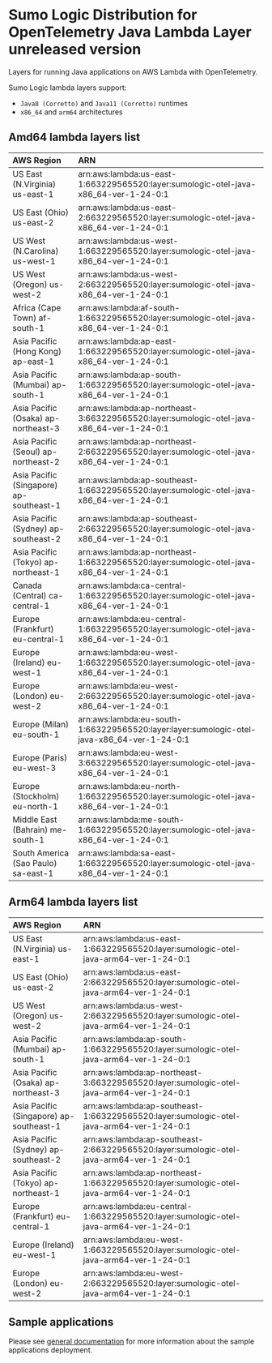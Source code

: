 # Sumo Logic Distribution for OpenTelemetry Java Lambda Layer unreleased version

Layers for running Java applications on AWS Lambda with OpenTelemetry.

Sumo Logic lambda layers support:

- `Java8 (Corretto)` and `Java11 (Corretto)` runtimes
- `x86_64` and `arm64` architectures

## Amd64 lambda layers list

| AWS Region                              | ARN                                                                                        |
|:----------------------------------------|:-------------------------------------------------------------------------------------------|
| US East (N.Virginia) us-east-1          | arn:aws:lambda:us-east-1:663229565520:layer:sumologic-otel-java-x86_64-ver-1-24-0:1        |
| US East (Ohio) us-east-2                | arn:aws:lambda:us-east-2:663229565520:layer:sumologic-otel-java-x86_64-ver-1-24-0:1        |
| US West (N.Carolina) us-west-1          | arn:aws:lambda:us-west-1:663229565520:layer:sumologic-otel-java-x86_64-ver-1-24-0:1        |
| US West (Oregon) us-west-2              | arn:aws:lambda:us-west-2:663229565520:layer:sumologic-otel-java-x86_64-ver-1-24-0:1        |
| Africa (Cape Town) af-south-1           | arn:aws:lambda:af-south-1:663229565520:layer:sumologic-otel-java-x86_64-ver-1-24-0:1       |
| Asia Pacific (Hong Kong) ap-east-1      | arn:aws:lambda:ap-east-1:663229565520:layer:sumologic-otel-java-x86_64-ver-1-24-0:1        |
| Asia Pacific (Mumbai) ap-south-1        | arn:aws:lambda:ap-south-1:663229565520:layer:sumologic-otel-java-x86_64-ver-1-24-0:1       |
| Asia Pacific (Osaka) ap-northeast-3     | arn:aws:lambda:ap-northeast-3:663229565520:layer:sumologic-otel-java-x86_64-ver-1-24-0:1   |
| Asia Pacific (Seoul) ap-northeast-2     | arn:aws:lambda:ap-northeast-2:663229565520:layer:sumologic-otel-java-x86_64-ver-1-24-0:1   |
| Asia Pacific (Singapore) ap-southeast-1 | arn:aws:lambda:ap-southeast-1:663229565520:layer:sumologic-otel-java-x86_64-ver-1-24-0:1   |
| Asia Pacific (Sydney) ap-southeast-2    | arn:aws:lambda:ap-southeast-2:663229565520:layer:sumologic-otel-java-x86_64-ver-1-24-0:1   |
| Asia Pacific (Tokyo) ap-northeast-1     | arn:aws:lambda:ap-northeast-1:663229565520:layer:sumologic-otel-java-x86_64-ver-1-24-0:1   |
| Canada (Central) ca-central-1           | arn:aws:lambda:ca-central-1:663229565520:layer:sumologic-otel-java-x86_64-ver-1-24-0:1     |
| Europe (Frankfurt) eu-central-1         | arn:aws:lambda:eu-central-1:663229565520:layer:sumologic-otel-java-x86_64-ver-1-24-0:1     |
| Europe (Ireland) eu-west-1              | arn:aws:lambda:eu-west-1:663229565520:layer:sumologic-otel-java-x86_64-ver-1-24-0:1        |
| Europe (London) eu-west-2               | arn:aws:lambda:eu-west-2:663229565520:layer:sumologic-otel-java-x86_64-ver-1-24-0:1        |
| Europe (Milan) eu-south-1               | arn:aws:lambda:eu-south-1:663229565520:layer:layer:sumologic-otel-java-x86_64-ver-1-24-0:1 |
| Europe (Paris) eu-west-3                | arn:aws:lambda:eu-west-3:663229565520:layer:sumologic-otel-java-x86_64-ver-1-24-0:1        |
| Europe (Stockholm) eu-north-1           | arn:aws:lambda:eu-north-1:663229565520:layer:sumologic-otel-java-x86_64-ver-1-24-0:1       |
| Middle East (Bahrain) me-south-1        | arn:aws:lambda:me-south-1:663229565520:layer:sumologic-otel-java-x86_64-ver-1-24-0:1       |
| South America (Sao Paulo) sa-east-1     | arn:aws:lambda:sa-east-1:663229565520:layer:sumologic-otel-java-x86_64-ver-1-24-0:1        |

## Arm64 lambda layers list

| AWS Region                              | ARN                                                                                     |
|:----------------------------------------|:----------------------------------------------------------------------------------------|
| US East (N.Virginia) us-east-1          | arn:aws:lambda:us-east-1:663229565520:layer:sumologic-otel-java-arm64-ver-1-24-0:1      |
| US East (Ohio) us-east-2                | arn:aws:lambda:us-east-2:663229565520:layer:sumologic-otel-java-arm64-ver-1-24-0:1      |
| US West (Oregon) us-west-2              | arn:aws:lambda:us-west-2:663229565520:layer:sumologic-otel-java-arm64-ver-1-24-0:1      |
| Asia Pacific (Mumbai) ap-south-1        | arn:aws:lambda:ap-south-1:663229565520:layer:sumologic-otel-java-arm64-ver-1-24-0:1     |
| Asia Pacific (Osaka) ap-northeast-3     | arn:aws:lambda:ap-northeast-3:663229565520:layer:sumologic-otel-java-arm64-ver-1-24-0:1 |
| Asia Pacific (Singapore) ap-southeast-1 | arn:aws:lambda:ap-southeast-1:663229565520:layer:sumologic-otel-java-arm64-ver-1-24-0:1 |
| Asia Pacific (Sydney) ap-southeast-2    | arn:aws:lambda:ap-southeast-2:663229565520:layer:sumologic-otel-java-arm64-ver-1-24-0:1 |
| Asia Pacific (Tokyo) ap-northeast-1     | arn:aws:lambda:ap-northeast-1:663229565520:layer:sumologic-otel-java-arm64-ver-1-24-0:1 |
| Europe (Frankfurt) eu-central-1         | arn:aws:lambda:eu-central-1:663229565520:layer:sumologic-otel-java-arm64-ver-1-24-0:1   |
| Europe (Ireland) eu-west-1              | arn:aws:lambda:eu-west-1:663229565520:layer:sumologic-otel-java-arm64-ver-1-24-0:1      |
| Europe (London) eu-west-2               | arn:aws:lambda:eu-west-2:663229565520:layer:sumologic-otel-java-arm64-ver-1-24-0:1      |

## Sample applications

Please see [general documentation](../docs/sample_applications.md) for more information about the sample applications deployment.
